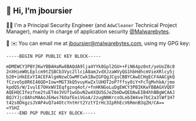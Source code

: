 ## 👋 Hi, I’m jboursier


👨‍💼 I'm a Principal Security Engineer (and `AdwCleaner` Technical Project Manager), mainly in charge of application security [@Malwarebytes](https://github.com/Malwarebytes).

🔏 ✉️ You can email me at [jboursier@malwarebytes.com](mailto:jboursier@malwarebytes.com), using my GPG key:

```
-----BEGIN PGP PUBLIC KEY BLOCK-----

mDMEWCY3PBYJKwYBBAHaRw8BAQdA9lja4YYk8Gpl2GU++FiN64pz0ot/yeUoZ8c8
2nXHieW0LEplcm9tZSBCb3Vyc2llciA8amJvdXJzaWVyQG1hbHdhcmVieXRlcy5j
b20+iHkEExYIACEFAlgmNzwCGwMFCwkIBwIGFQgJCgsCBBYCAwECHgECF4AACgkQ
fCzvo5p8R6I46QD+Iow+MGT3kQ5vuyKwZxlUHOT2oP7ffsy0iY+FcTgMvhkA/jmo
kpdQ5/W/IvulE7OHxWVIEqfgznq4ot/+fnHKNGoLuDgEWCY3PBIKKwYBBAGXVQEF
AQEHQCIfezfne2tuET4e3VUf1wGbvN2w4XQU5GJeZbmDwQEDAwEIB4hhBBgWCAAJ
BQJYJjc8AhsMAAoJEHws76OafEeiVGoA/2zugNNKrcsOLebIW4ve7bC2a3lWf1H7
t42s0DkgzsJVAP4vQ7a4OtcYntHrt2YztYIrHc3IpRhEcV6RmnB3qZH/CA==
=YSHZ
-----END PGP PUBLIC KEY BLOCK-----
```
